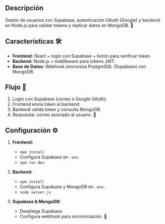 ## Descripción

Gestor de usuarios con Supabase, autenticación OAuth (Google) y backend en Node.js para validar tokens y replicar datos en MongoDB. 🎉

## Características 🛠️

- **Frontend:** React + login con Supabase + botón para verificar token.
- **Backend:** Node.js + middleware para tokens JWT.
- **Base de Datos:** Webhook sincroniza PostgreSQL (Supabase) con MongoDB.

## Flujo 🚦

1. Login con Supabase (correo o Google OAuth).
2. Frontend envía token al backend.
3. Backend valida token y consulta MongoDB.
4. Respuesta: correo asociado al usuario. 📧

## Configuración ⚙️

1. **Frontend:**

   - `npm install`
   - Configura Supabase en `.env`.
   - `npm run dev`

2. **Backend:**

   - `npm install`
   - Configura Supabase y MongoDB en `.env`.
   - `node server.js`

3. **Supabase & MongoDB:**

   - Despliega Supabase.
   - Configura webhook para sincronización. 🔄

